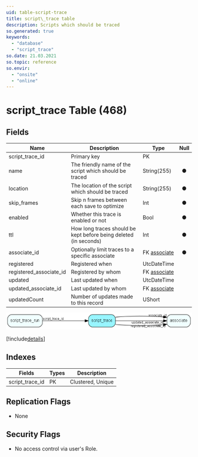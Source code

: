 ```yaml
---
uid: table-script-trace
title: script\_trace table
description: Scripts which should be traced
so.generated: true
keywords:
  - "database"
  - "script_trace"
so.date: 21.03.2021
so.topic: reference
so.envir:
  - "onsite"
  - "online"
---
```


# script\_trace Table (468)

## Fields

| Name | Description | Type | Null |
|------|-------------|------|:----:|
|script\_trace\_id|Primary key|PK| |
|name|The friendly name of the script which should be traced|String(255)|&#x25CF;|
|location|The location of the script which should be traced|String(255)|&#x25CF;|
|skip\_frames|Skip n frames between each save to optimize|Int|&#x25CF;|
|enabled|Whether this trace is enabled or not|Bool|&#x25CF;|
|ttl|How long traces should be kept before being deleted (in seconds)|Int|&#x25CF;|
|associate\_id|Optionally limit traces to a specific associate|FK [associate](associate.md)|&#x25CF;|
|registered|Registered when|UtcDateTime| |
|registered\_associate\_id|Registered by whom|FK [associate](associate.md)| |
|updated|Last updated when|UtcDateTime| |
|updated\_associate\_id|Last updated by whom|FK [associate](associate.md)| |
|updatedCount|Number of updates made to this record|UShort| |


![script_trace table relationship diagram](./media/script_trace.png)

[!include[details](./includes/script-trace.md)]

## Indexes

| Fields | Types | Description |
|--------|-------|-------------|
|script\_trace\_id |PK |Clustered, Unique |

## Replication Flags

* None

## Security Flags

* No access control via user's Role.

